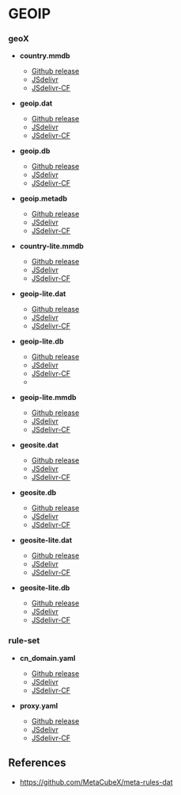 # GEOIP

### geoX

- **country.mmdb**
    - [Github release](https://github.com/devsolux/maxmind-geoip/releases/download/latest/country.mmdb)
    - [JSdelivr](https://cdn.jsdelivr.net/gh/devsolux/maxmind-geoip@release/country.mmdb)
    - [JSdelivr-CF](https://testingcf.jsdelivr.net/gh/devsolux/maxmind-geoip@release/country.mmdb)

- **geoip.dat**
    - [Github release](https://github.com/devsolux/maxmind-geoip/releases/download/latest/geoip.dat)
    - [JSdelivr](https://cdn.jsdelivr.net/gh/devsolux/maxmind-geoip@release/geoip.dat)
    - [JSdelivr-CF](https://testingcf.jsdelivr.net/gh/devsolux/maxmind-geoip@release/geoip.dat)

- **geoip.db**
    - [Github release](https://github.com/devsolux/maxmind-geoip/releases/download/latest/geoip.db)
    - [JSdelivr](https://cdn.jsdelivr.net/gh/devsolux/maxmind-geoip@release/geoip.db)
    - [JSdelivr-CF](https://testingcf.jsdelivr.net/gh/devsolux/maxmind-geoip@release/geoip.db)

- **geoip.metadb**
    - [Github release](https://github.com/devsolux/maxmind-geoip/releases/download/latest/geoip.metadb)
    - [JSdelivr](https://cdn.jsdelivr.net/gh/devsolux/maxmind-geoip@release/geoip.metadb)
    - [JSdelivr-CF](https://testingcf.jsdelivr.net/gh/devsolux/maxmind-geoip@release/geoip.metadb)

- **country-lite.mmdb**
    - [Github release](https://github.com/devsolux/maxmind-geoip/releases/download/latest/country-lite.mmdb)
    - [JSdelivr](https://cdn.jsdelivr.net/gh/devsolux/maxmind-geoip@release/country-lite.mmdb)
    - [JSdelivr-CF](https://testingcf.jsdelivr.net/gh/devsolux/maxmind-geoip@release/country-lite.mmdb)

- **geoip-lite.dat**
    - [Github release](https://github.com/devsolux/maxmind-geoip/releases/download/latest/geoip-lite.dat)
    - [JSdelivr](https://cdn.jsdelivr.net/gh/devsolux/maxmind-geoip@release/geoip-lite.dat)
    - [JSdelivr-CF](https://testingcf.jsdelivr.net/gh/devsolux/maxmind-geoip@release/geoip-lite.dat)

- **geoip-lite.db**
    - [Github release](https://github.com/devsolux/maxmind-geoip/releases/download/latest/geoip-lite.db)
    - [JSdelivr](https://cdn.jsdelivr.net/gh/devsolux/maxmind-geoip@release/geoip-lite.db)
    - [JSdelivr-CF](https://testingcf.jsdelivr.net/gh/devsolux/maxmind-geoip@release/geoip-lite.db)
    -
- **geoip-lite.mmdb**
    - [Github release](https://github.com/devsolux/maxmind-geoip/releases/download/latest/geoip-lite.mmdb)
    - [JSdelivr](https://cdn.jsdelivr.net/gh/devsolux/maxmind-geoip@release/geoip-lite.mmdb)
    - [JSdelivr-CF](https://testingcf.jsdelivr.net/gh/devsolux/maxmind-geoip@release/geoip-lite.mmdb)

- **geosite.dat**
    - [Github release](https://github.com/devsolux/maxmind-geoip/releases/download/latest/geosite.dat)
    - [JSdelivr](https://cdn.jsdelivr.net/gh/devsolux/maxmind-geoip@release/geosite.dat)
    - [JSdelivr-CF](https://testingcf.jsdelivr.net/gh/devsolux/maxmind-geoip@release/geosite.dat)

- **geosite.db**
    - [Github release](https://github.com/devsolux/maxmind-geoip/releases/download/latest/geosite.db)
    - [JSdelivr](https://cdn.jsdelivr.net/gh/devsolux/maxmind-geoip@release/geosite.db)
    - [JSdelivr-CF](https://testingcf.jsdelivr.net/gh/devsolux/maxmind-geoip@release/geosite.db)

- **geosite-lite.dat**
    - [Github release](https://github.com/devsolux/maxmind-geoip/releases/download/latest/geosite-lite.dat)
    - [JSdelivr](https://cdn.jsdelivr.net/gh/devsolux/maxmind-geoip@release/geosite-lite.dat)
    - [JSdelivr-CF](https://testingcf.jsdelivr.net/gh/devsolux/maxmind-geoip@release/geosite-lite.dat)

- **geosite-lite.db**
    - [Github release](https://github.com/devsolux/maxmind-geoip/releases/download/latest/geosite-lite.db)
    - [JSdelivr](https://cdn.jsdelivr.net/gh/devsolux/maxmind-geoip@release/geosite-lite.db)
    - [JSdelivr-CF](https://testingcf.jsdelivr.net/gh/devsolux/maxmind-geoip@release/geosite-lite.db)

### **rule-set**

- **cn_domain.yaml**
    - [Github release](https://github.com/devsolux/maxmind-geoip/releases/download/latest/cn_domain.yaml)
    - [JSdelivr](https://cdn.jsdelivr.net/gh/devsolux/maxmind-geoip@release/cn_domain.yaml)
    - [JSdelivr-CF](https://testingcf.jsdelivr.net/gh/devsolux/maxmind-geoip@release/cn_domain.yaml)

- **proxy.yaml**
    - [Github release](https://github.com/devsolux/maxmind-geoip/releases/download/latest/proxy.yaml)
    - [JSdelivr](https://cdn.jsdelivr.net/gh/devsolux/maxmind-geoip@release/proxy.yaml)
    - [JSdelivr-CF](https://testingcf.jsdelivr.net/gh/devsolux/maxmind-geoip@release/proxy.yaml)

## References

- https://github.com/MetaCubeX/meta-rules-dat
